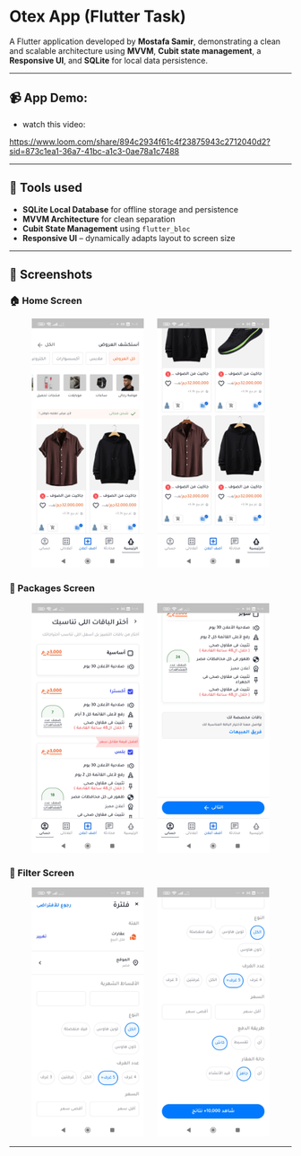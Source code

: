 # Otex App (Flutter Task)

A Flutter application developed by **Mostafa Samir**, demonstrating a clean and scalable
architecture using **MVVM**, **Cubit state management**, a **Responsive UI**, and **SQLite** for
local data persistence.

---

## 📹 App Demo:

- watch this video:

[https://www.loom.com/share/894c2934f61c4f23875943c2712040d2?sid=873c1ea1-36a7-41bc-a1c3-0ae78a1c7488
](https://www.loom.com/share/9095d03b024d4ca4841bd6d3bc8f67d0)

---

## 📱 Tools used

- **SQLite Local Database** for offline storage and persistence
- **MVVM Architecture** for clean separation
- **Cubit State Management** using `flutter_bloc`
- **Responsive UI** – dynamically adapts layout to screen size

---

## 📸 Screenshots

### 🏠 Home Screen

<p align="center">
  <img src="screen_shots/home_screen_1.jpg" alt="splash_light" width="200" hspace="10" />
  <img src="screen_shots/home_screen_2.jpg" alt="splash_dark" width="200" hspace="10" />
</p>

### 🎁 Packages Screen

<p align="center">
  <img src="screen_shots/packages_screen_1.jpg" alt="onboarding_page1_light" width="200" hspace="10" />
  <img src="screen_shots/packages_screen_2.jpg" alt="onboarding_page1_dark" width="200" hspace="10" />
</p>

### 🔑 Filter Screen

<p align="center">
  <img src="screen_shots/filter_screen_1.jpg" alt="onboarding_page1_light" width="200" hspace="10" />
  <img src="screen_shots/filter_screen_2.jpg" alt="onboarding_page1_dark" width="200" hspace="10" />
</p>

---

